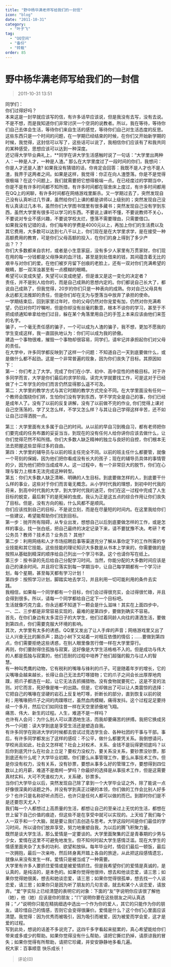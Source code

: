 ```yaml
---
title: "野中杨华满老师写给我们的一封信"
icon: "blog"
date: "2011-10-31"
category:
  - "叶子飞"
tag:
  - "QQ空间"
  - "备份"
  - "转载"
order: 85
---
```

# 野中杨华满老师写给我们的一封信
> 2011-10-31 13:51


  
同学们：    
你们过得好吗？    
本来这是一封早就应该写的信，有许多话早应该说，但是我没有去写，没有去说。不是不想，而是我知道你们非常讨厌一个空洞的说教者。所以，我在等待，等待你们自己去体会生活，等待你们来自生活的感觉，等待你们自己对生活态度的反思。这些东西只是一个时间的问题，在一学期已经结束的时候，在你们又开始新学期的时候，我觉得，这封信可以写了，这些话可以说了，我相信你们应该有了和我共同的某种感受，思想应该可以达到一种深度。    
还记得大学毕业典礼上，\*\*同学在讲大学生活感触时说了一句话：“大学里出两种人：一种是人才，一种是人渣。” 那么在大学里度过了一段时间的你们，我想问：你是人才还是人渣? 如果我没有猜错的话，你肯定会回答：我既不是人才也不是人渣，我界于这两者之间。如果是这样，我觉得：你正在向人渣堕落。你是不是觉得很极端？在这个问题上，我们就需要把它想得极端一点。在已经度过的学期当中，你是不是有许多时间都不知所措，有许多时间都在宿舍床上度过，有许多时间都用在QQ上的闲聊，有许多时间都在网络游戏里厮杀。又一学期过去了，突然发现自己没有认真听过几节课，虽然给你们上课的都是讲师以上级别的；突然发现自己没有认真读过几本书，虽然你们大学图书馆里有很多藏书；突然发现自己没有学到东西，虽然大学里有很多可以学习的东西。不要说上课听不懂，不要说教师不关心，不要说对专业不感兴趣，不要说学校太烂，堕落不需要理由，只需要借口。    
如果我没有记错的话，你们每年的学费是4000元以上，再加上你们的生活费以及其它费用，大多数可以达到七八千以上，你们现在是在大学里求学，是在接受一种高额费用的教育，可是你们父母高额的投入，在你们的身上得到了多少产出？？？    
你们大多数都来自农村，或者是小生意家庭，没有多少人家里有万贯家财，你们现在用的每一分钱都是父母挣来的血汗钱，甚至是到处借来的钱，其间蕴含着无比的艰辛与对你们的爱。在他们被岁月留下创痕的老脸上，还有一双对你们充满希望的眼睛，那一双浑浊甚至有一点模糊的眼睛。    
希望可以变成失望，失望可以变成绝望，但是谁又是这一变化的决定者？    
责任，并不是别人给你的，而是自己成熟的思想内定的。你们都说自己长大了，都说自己成熟了，但我觉得，20岁的你们只是一种表向的成熟。你对自己父母具有永远都无法推卸的责任，但是你们却在无为与堕落当中放弃了承担的使命。    
一学期结束后，回到家里过年时，你的父母仍然对你宠爱有加，仍然对你充满希望，仍旧对你叮咛嘱咐，但是你却没有丝毫的歉意，根本不谈你的学习，甚至于不把成绩通知单拿给他们过目，躲在某个角落里用自己的手签上本来应该由他们来签的名字。    
骗子，一个毫无责任感的骗子，一个可以成为人渣的骗子，我不想，更加不愿我的学生变成这样，我一直固执地认为：你们可以成为我的骄傲。    
建造一个事物很难，摧毁一个事物却很容易，同学们，请牢记并承担起你们对父母的责任。    
在大学中，许多同学都反映到了这样一个问题：不知道自己一天到底要做什么，或是做什么都不起劲。这是一个非常普遍的现象，因为你们丧失了目标。其原因如下：    
第一：你们考上了大学。完成了你们在小学、初中、高中显性的终极目标。对于许多同学而言，大学是你们最后的求学阶段。读完大学就要找工作，可是这对于已经做了十二年学生的你们而言仍然显得那么遥不可及。    
第二：大学里的教学方式与其它时期的教学方式完全不同。在大学里面没有任何一个教师会围绕你们转，生怕你们没有学到东西，学不学完全是自己的事，你们已经是成年人了。没有了以前的反复讲解，没有了以前做不完的作业, 你们觉得上课对自己空荡荡的，学了又怎么样，不学又怎么样？与其让自己学得这样辛苦，还不如让自己过得洒脱一点。    
  
第三：大学里面有太多属于自己的时间。从以前的早自习到晚自习，都有老师把你们要完成的任务布置的妥妥当当，到现在的没有任何人给你讲你应该去做什么，让你们觉得茫然不知所措。你们大多数人缺乏精神的独立与良好的自控，你们根本无法去把握这些显得过多的自由。    
第四：大学里的辅导员与以前的班主任完全不同。以前的班主任什么都要管，就像一个苛刻的保姆，因为他们把你看成没有长大的孩子；现在的辅导员具体的事情管的少，因为他们把你当成成年人。这一过程中，有一个非常巨大的脱节，你们在心理与智力上根本无法完成这种转型。    
第五：你们大多数人缺乏清晰、明确的人生目标。到底要做怎样的人，到底要干什么样的事业，这些对于你们而言毫无概念。从小学时代我的理想，到初中时代我的将来，到高中时代我的大学，到大学时代我的迷茫，你们在这一过程中完成了人生目标的蜕变，最后剩下的是死掉的虫皮。我认为正是这五点的综合作用让你们丧失了目标。但是，没有方向的船，什么风都不是顺风。    
你们应该找到自己的目标，不是说立刻，而是在尽量短的时间内。在这里我给你们一些建议，希望能帮助你们找到目标。    
第一步：抛开所有阻碍，从专业出发，想想自己以后到底要做怎样的工作，或是怎样的事业。找一张白纸，把自己最终的决定记录下来，请不要犹豫不决。考研？考公务员？教师？技术员？业务员？ 其他?    
第二步：利用网络和人才市场招聘启事等渠道充分了解从事你定下的工作所需的专业技能和其它技能。这些技能的理论知识大多数是从书本上学来的，你需要做的是按照从基础到精深的顺序给自己列出一个学习书录。这个也请你写在纸上。    
第三步：按书录的先后给自己分配学习时间。当然，你能分配的大多数时间应该是自己的课余时间。并且将它落实到每一学期当中，让自己每学期都有一个学习计划，每个星期，甚至每天都有学习计划！    
第四步：按照学习计划，脚踏实地去学习，并且利用一切可能利用的条件去实践。    
我相信，如果每一个同学都有一个目标，你们会过得很充实，会过得很忙碌，并且会得到很多。所以，请每一个同学都给自己定下一个目标吧。    
生活就像巧克力盒，你永远都不知道下一颗会是什么滋味！其实在上面四步中，一、二、三步都是非常容易实现的，最难的是第四步，要做到确实不容易。    
首先，在你们身边有太多混日子的大学生，他们过着同龄人向往的潇洒生活，要做到第四点，你们需要克服大环境的影响。    
其次，大学里有太多的诱惑。QQ里又发出了让人手痒的声音；网络游戏里又出了让人兴奋无比的厮杀声；路边小树下又站着一对相互依偎的情侣；……要做到第四点，你们需要拒绝这些诱惑，在别人眼里像苦行僧一样在大学里穿行。    
再则，你们要耐得住孤独与寂寞，这好像是大学生活格格不入的。但是成功与伟大的人都是孤独与寂寞的，他们忍耐的过程中培养了他们超强的毅力与过人的智慧。    
有一种叫秃鹰的动物，它有税利的嘴喙与锋利的爪子。可是随着年岁的增长，它的尖嘴喙会越来越长，长得让自己无法去叮啄猎物；它的爪子之间会长出厚厚地肉蹼，把爪子都连在一起，让它无法去抓捕猎物。没有食物就要死亡，这是不变的法则。对它而言，死好像是唯一的出路。但是，它却做出了可以让人类震惊的选择：它把自己的嘴喙在坚硬的岩石上反复地叮啄，折断长的部分，直到恢复以前的锐利；用嘴喙把爪子之间的肉蹼啄烂，虽然血肉模糊，痛得发抖。这个过程足足要持续一个多月，然后它们如同往昔一样在天空里骄傲地飞翔。    
痛苦、伟大、新生的过程。人生，难道不是一样吗？    
也许有人会问：为什么别人可以潇洒地生活，而我却要痛苦的拼搏。我把它换成另外一个问题：读大学到底是享受生活还是塑造自我。    
有许多同学在刚进大学的时候都去尝试过竞选学生会、各种社团的干事与干部。事后，有许多同学都发出了这样的感叹：不公平，做什么都要凭关系。我倒想请问，学校尚且如此，社会又怎样呢？社会上对权术、关系、金钱不是玩得更彻底吗？以后你到底凭什么在社会上立足？要权力没权力，要关系没关系，要钞票没钞票，那到底还有什么呢？大学毕业初期，你们要么从事管理工作，要么从事技术工作。但是你没有权力，没有关系，没有钞票，要想从事多么好的管理工作，要想得到四位数以上的月薪，难道不是南柯一梦吗？你最好的选择是从事技术工作，但是这需要真材实料，大可不凭谁权力大，关系硬，钞票多。    
当你们大学毕业以后，突然发现自己除了拿到一个大学毕业证之外，除了能说一点好像很深奥的话题之外，并没有学到真正过硬的本领，你们做的工作会比别人好多少？也许只是名称好听点而已，也许只是任何人都可以做的而已。到那时你们是不是还要怨天尤人？    
我们每一个人都想过上高质量的生活，都想让自己的至亲过上无忧的生活，都想在世上留下自己价值的痕迹，但这些不是在享受中就可以实现的。上天给了我们每个人一双手和一个大脑，就是要让我们去创造与思考。大学这段时间是你们最佳的学习时间，所以请你们放弃享受，努力地重塑自我，为以后的腾飞积聚力量。    
既然是谈大学生活，那么爱情是一定要谈的。大学里面聚集的正是青春期的少男与少女，爱情在这里不可避免地发生。但不知何时起大学生感情泛滥。现在大学生的情感里面夹杂了太多的功利、欲望和放纵。每年毕业时，情侣们最后一顿饭，最后一次拥抱，最后一次亲吻，然后转身离开踏上各自的旅途，从此把这段感情遗忘，就像从来没有发生一样。爱情只是被当成了一种需要。    
大学里有许多人要抓住爱情或是被爱情抓住。但是我希望你们的爱情是真诚的，是认真的，是纯洁的，是本色的。如果你觉得他很帅，想去和他谈恋爱，请三思；如果你觉得她很美，想去和她谈恋爱，请三思；如果你觉得很孤单，想去找一个人谈恋爱，请三思；如果你只是因为听了朋友的几句言语，就去和某个人谈恋爱，请放弃。“爱”字实际上已经清楚的表明它的对象：下面的“友”字说明你应该很了解他（她），他（她）应该是你的朋友；“ㄇ”说明你要在这些朋友之间认真选择；“ノ”说明你只能在精挑细选中选出一个作为你的爱人，其它的只能作为你的朋友。请珍惜自己的情感，否则它会变得很廉价。爱情是什么？这个你们心里面应该清楚。我觉得：因为优秀而被吸引，因为吸引而被爱，因为被爱而学会爱，这才是爱的过程。    
写到此处，想说的话差不多说完了。这四千多字看起来挺累的，真心希望能给你们带来或多或少的帮助。如果你觉得没有什么帮助，请把它撕烂扔掉，请原谅我的冒失；如果你觉得有所帮助，请把它珍藏，并安安静静地多看几遍。    
祝大家：百事顺意 快乐成长！
> 评论(0)

